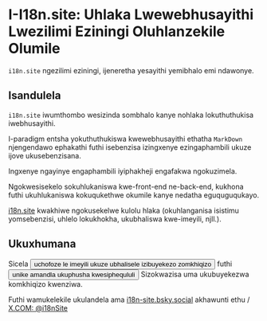 # I-I18n.site: Uhlaka Lwewebhusayithi Lwezilimi Eziningi Oluhlanzekile Olumile

`i18n.site` ngezilimi eziningi, ijeneretha yesayithi yemibhalo emi ndawonye.

## Isandulela

`i18n.site` iwumthombo wesizinda sombhalo kanye nohlaka lokuthuthukisa iwebhusayithi.

I-paradigm entsha yokuthuthukiswa kwewebhusayithi ethatha `MarkDown` njengendawo ephakathi futhi isebenzisa izingxenye ezingaphambili ukuze ijove ukusebenzisana.

Ingxenye ngayinye engaphambili iyiphakheji engafakwa ngokuzimela.

Ngokwesisekelo sokuhlukaniswa kwe-front-end ne-back-end, kukhona futhi ukuhlukaniswa kokuqukethwe okumile kanye nedatha eguquguqukayo.

[i18n.site](/) kwakhiwe ngokusekelwe kulolu hlaka (okuhlanganisa isistimu yomsebenzisi, uhlelo lokukhokha, ukubhaliswa kwe-imeyili, njll.).

## Ukuxhumana

Sicela <button onclick="mailsub()">uchofoze le imeyili ukuze ubhalisele izibuyekezo zomkhiqizo</button> futhi <button onclick="webpush()">unike amandla ukuphusha kwesiphequluli</button> Sizokwazisa uma ukubuyekezwa komkhiqizo kwenziwa.

Futhi wamukelekile ukulandela ama [i18n-site.bsky.social](https://bsky.app/profile/i18n-site.bsky.social) akhawunti ethu / [X.COM: @i18nSite](https://x.com/i18nSite)